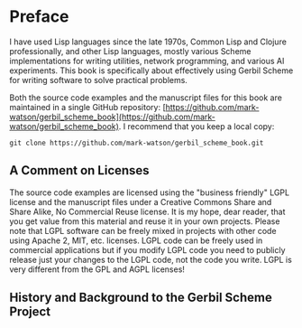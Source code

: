 # Preface

I have used Lisp languages since the late 1970s, Common Lisp and Clojure professionally, and other Lisp languages, mostly various Scheme implementations for writing utilities, network programming, and various AI experiments. This book is specifically about effectively using Gerbil Scheme for writing software to solve practical problems.

Both the source code examples and the manuscript files for this book are maintained in a single GitHub repository: [https://github.com/mark-watson/gerbil_scheme_book](https://github.com/mark-watson/gerbil_scheme_book). I recommend that you keep a local copy:

    git clone https://github.com/mark-watson/gerbil_scheme_book.git

## A Comment on Licenses

The source code examples are licensed using the "business friendly" LGPL license and the manuscript files under a Creative Commons Share and Share Alike, No Commercial Reuse license. It is my hope, dear reader, that you get value from this material and reuse it in your own projects. Please note that LGPL software can be freely mixed in projects with other code using Apache 2, MIT, etc. licenses. LGPL code can be freely used in commercial applications but if you modify LGPL code you need to publicly release just your changes to the LGPL code, not the code you write. LGPL is very different from the GPL and AGPL licenses!

## History and Background to the Gerbil Scheme Project

